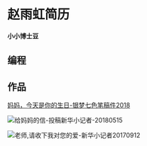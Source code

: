 # 赵雨虹简历

#### 小小博士豆


## 编程


## 作品

[妈妈，今天是你的生日-银梦七色笔稿件2018](http://ymqsb.nbyzedu.cn/yztgxt/web/index/Doc_detailsLoadQk.action?mainDocId=C1126A00-8293-9910-52FD-96AEFD592EAB)

![给妈妈的信-投稿新华小记者-20180515](https://github.com/l00c00l/Pictures/blob/master/img/ToMum_XinhuaReporter_20180515.jpg)

![老师,请收下我对您的爱-新华小记者20170912](https://github.com/l00c00l/Pictures/blob/master/img/ToTeachers_XinhuaReporter_20170912.jpg)

